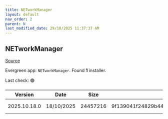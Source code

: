 ```yaml
---
title: NETworkManager
layout: default
nav_order: 2
parent: N
last_modified_date: 29/10/2025 11:37:37 AM
---
```


## NETworkManager

[Source](https://github.com/BornToBeRoot/NETworkManager)

Evergreen app: `NETworkManager`. Found **1** installer.

Last check: 🟢

| Version      | Date       | Size     | Sha256                                                           | Architecture | InstallerType | Type | URI                                                                                                                                                                                                                                        |
| ------------ | ---------- | -------- | ---------------------------------------------------------------- | ------------ | ------------- | ---- | ------------------------------------------------------------------------------------------------------------------------------------------------------------------------------------------------------------------------------------------ |
| 2025.10.18.0 | 18/10/2025 | 24457216 | 9f139041f24829b44183a800642cc00cc615dcfc0069227696dfaa8a308c6cf7 | x86          | Default       | msi  | [https://github.com/BornToBeRoot/NETworkManager/releases/download/2025.10.18.0/NETworkManager_2025.10.18.0_Setup.msi](https://github.com/BornToBeRoot/NETworkManager/releases/download/2025.10.18.0/NETworkManager_2025.10.18.0_Setup.msi) |
